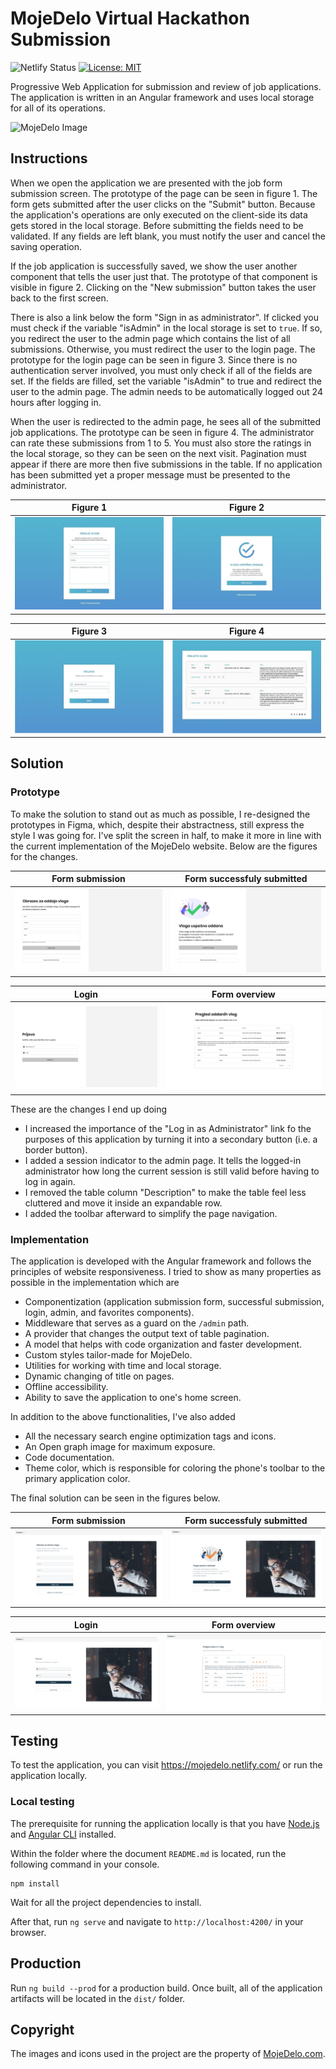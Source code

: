 # MojeDelo Virtual Hackathon Submission

![Netlify Status](https://api.netlify.com/api/v1/badges/bd9a97ad-6124-4b28-bc26-fdb1b072e396/deploy-status)
[![License: MIT](https://img.shields.io/badge/License-MIT-yellow.svg)](https://opensource.org/licenses/MIT)

Progressive Web Application for submission and review of job applications.
The application is written in an Angular framework and uses local storage for all of its operations.

![MojeDelo Image](https://mojedelo.netlify.app/assets/images/og-image.png)

## Instructions

When we open the application we are presented with the job form submission screen. The prototype of the page can be seen in figure 1. The form gets submitted after the user clicks on the "Submit" button. Because the application's operations are only executed on the client-side its data gets stored in the local storage. Before submitting the fields need to be validated. If any fields are left blank, you must notify the user and cancel the saving operation.

If the job application is successfully saved, we show the user another component that tells the user just that. The prototype of that component is visible in figure 2. Clicking on the "New submission" button takes the user back to the first screen.

There is also a link below the form "Sign in as administrator". If clicked you must check if the variable "isAdmin" in the local storage is set to `true`. If so, you redirect the user to the admin page which contains the list of all submissions. Otherwise, you must redirect the user to the login page. The prototype for the login page can be seen in figure 3. Since there is no authentication server involved, you must only check if all of the fields are set. If the fields are filled, set the variable "isAdmin" to true and redirect the user to the admin page. The admin needs to be automatically logged out 24 hours after logging in.

When the user is redirected to the admin page, he sees all of the submitted job applications. The prototype can be seen in figure 4. The administrator can rate these submissions from 1 to 5. You must also store the ratings in the local storage, so they can be seen on the next visit. Pagination must appear if there are more then five submissions in the table. If no application has been submitted yet a proper message must be presented to the administrator.

Figure 1                        |  Figure 2
:------------------------------:|:------------------------------:
![Figure 1](docs/images/1.jpg)  |  ![Figure 2](docs/images/2.jpg)

Figure 3                        |  Figure 4
:------------------------------:|:------------------------------:
![Figure 3](docs/images/3.jpg)  |  ![Figure 4](docs/images/4.jpg)

## Solution

### Prototype

To make the solution to stand out as much as possible, I re-designed the prototypes in Figma, which, despite their abstractness, still express the style I was going for. I've split the screen in half, to make it more in line with the current implementation of the MojeDelo website. Below are the figures for the changes.

Form submission                                   |  Form successfuly submitted
:------------------------------------------------:|:-----------------------------------------------------------:
![Form submission](docs/images/oddaja-vloge.png)  |  ![Form successfuly submitted](docs/images/vloga-oddana.png)

Login                              |  Form overview
:---------------------------------:|:-------------------------------------------------:
![Login](docs/images/prijava.png)  |  ![Form overview](docs/images/pregled-prijav.png)

These are the changes I end up doing
- I increased the importance of the "Log in as Administrator" link fo the purposes of this application by turning it into a secondary button (i.e. a border button).
- I added a session indicator to the admin page. It tells the logged-in administrator how long the current session is still valid before having to log in again.
- I removed the table column "Description" to make the table feel less cluttered and move it inside an expandable row.
- I added the toolbar afterward to simplify the page navigation.

### Implementation

The application is developed with the Angular framework and follows the principles of website responsiveness. I tried to show as many properties as possible in the implementation which are
- Componentization (application submission form, successful submission, login, admin, and favorites components).
- Middleware that serves as a guard on the `/admin` path.
- A provider that changes the output text of table pagination.
- A model that helps with code organization and faster development.
- Custom styles tailor-made for MojeDelo.
- Utilities for working with time and local storage.
- Dynamic changing of title on pages.
- Offline accessibility.
- Ability to save the application to one's home screen.

In addition to the above functionalities, I've also added
- All the necessary search engine optimization tags and icons.
- An Open graph image for maximum exposure.
- Code documentation.
- Theme color, which is responsible for coloring the phone's toolbar to the primary application color.

The final solution can be seen in the figures below.

Form submission                                                 |  Form successfuly submitted
:--------------------------------------------------------------:|:--------------------------------------------------------------------------------:
![Form submission](docs/images/koncni-izgled-oddaja-vloge.png)  |  ![Form successfuly submitted](docs/images/koncni-izgled-vloga-oddana.png)

Login                                              |  Form overview
:-------------------------------------------------:|:---------------------------------------------------------------:
![Login](docs/images/koncni-izgled-prijava.png)    |  ![Form overview](docs/images/koncni-izgled-pregled-prijav.png)

## Testing

To test the application, you can visit https://mojedelo.netlify.com/ or run the application locally.

### Local testing

The prerequisite for running the application locally is that you have [Node.js](https://nodejs.org/en/) and [Angular CLI](https://cli.angular.io/) installed. 

Within the folder where the document `README.md` is located, run the following command in your console.

```
npm install
```

Wait for all the project dependencies to install.

After that, run `ng serve` and navigate to `http://localhost:4200/` in your browser.

## Production

Run `ng build --prod` for a production build. Once built, all of the application artifacts will be located in the `dist/` folder.

## Copyright

The images and icons used in the project are the property of [MojeDelo.com](https://www.mojedelo.com/).
